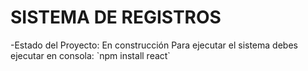 <h1> SISTEMA DE REGISTROS </h1>
-Estado del Proyecto: En construcción
Para ejecutar el sistema debes ejecutar en consola:
 `npm install react`
